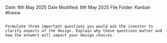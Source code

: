 Date: 8th May 2025
Date Modified: 8th May 2025
File Folder: Kanban
#hwsw 

```ad-summary

Formulate three important questions you would ask the investor to clarify aspects of the design. Explain why these questions matter and how the answers will impact your design choices.
```

